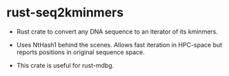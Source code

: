 # rust-seq2kminmers

* Rust crate to convert any DNA sequence to an iterator of its kminmers.

* Uses NtHash1 behind the scenes. Allows fast iteration in HPC-space but reports positions in original sequence space.

* This crate is useful for rust-mdbg.

